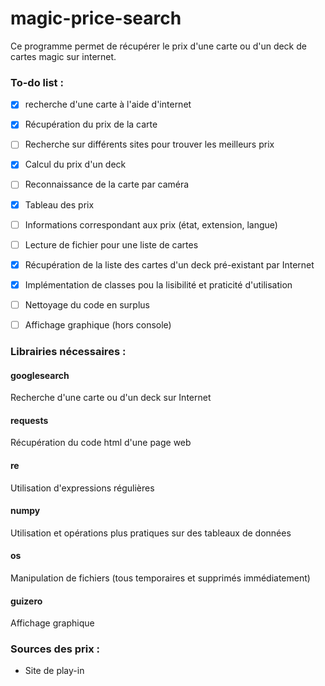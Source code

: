 # magic-price-search

Ce programme permet de récupérer le prix d'une carte ou d'un deck de cartes magic sur internet.

### To-do list : 
- [x] recherche d'une carte à l'aide d'internet
- [x] Récupération du prix de la carte
- [ ] Recherche sur différents sites pour trouver les meilleurs prix
- [x] Calcul du prix d'un deck
- [ ] Reconnaissance de la carte par caméra
- [x] Tableau des prix
- [ ] Informations correspondant aux prix (état, extension, langue)
- [ ] Lecture de fichier pour une liste de cartes
- [x] Récupération de la liste des cartes d'un deck pré-existant par Internet
- [x] Implémentation de classes pou la lisibilité et praticité d'utilisation
- [ ] Nettoyage du code en surplus
- [ ] Affichage graphique (hors console)


### Librairies nécessaires : 
#### googlesearch
Recherche d'une carte ou d'un deck sur Internet
#### requests
Récupération du code html d'une page web
#### re
Utilisation d'expressions régulières
#### numpy
Utilisation et opérations plus pratiques sur des tableaux de données
#### os
Manipulation de fichiers (tous temporaires et supprimés immédiatement)
#### guizero
Affichage graphique


### Sources des prix :
- Site de play-in
